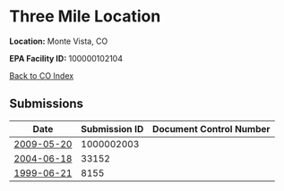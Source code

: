 # Three Mile Location

**Location:** Monte Vista, CO

**EPA Facility ID:** 100000102104

[Back to CO Index](../../index.md)

## Submissions

| Date | Submission ID | Document Control Number |
|------|--------------|-------------------------|
| [2009-05-20](submissions/1000002003.md) | 1000002003 |  |
| [2004-06-18](submissions/33152.md) | 33152 |  |
| [1999-06-21](submissions/8155.md) | 8155 |  |
